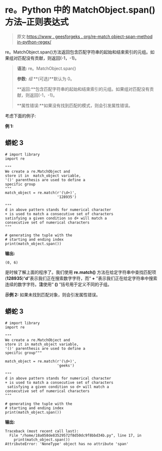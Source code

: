 # re。Python 中的 MatchObject.span()方法–正则表达式

> 原文:[https://www . geesforgeks . org/re-match object-span-method in-python-regex/](https://www.geeksforgeeks.org/re-matchobject-span-method-in-python-regex/)

re。MatchObject.span()方法返回包含匹配字符串的起始和结束索引的元组。如果组对匹配没有贡献，则返回(-1，-1)。

> **语法:** re。MatchObject.span()
> 
> **参数:** *组* **(可选)**默认为 0。
> 
> **返回:**包含匹配字符串的起始和结束索引的元组。如果组对匹配没有贡献，则返回(-1，-1)。
> 
> **属性错误:**如果没有找到匹配的模式，则会引发属性错误。

考虑下面的例子:

**例 1:**

## 蟒蛇 3

```
# import library
import re

"""
We create a re.MatchObject and 
store it in  match_object variable, 
'()' parenthesis are used to define a 
specific group
"""
match_object = re.match(r'(\d+)',
                        '128935')

""" 
d in above pattern stands for numerical character
+ is used to match a consecutive set of characters 
satisfying a given condition so d+ will match a
consecutive set of numerical characters
"""

# generating the tuple with the 
# starting and ending index
print(match_object.span())
```

**输出:**

```
(0, 6)    

```

是时候了解上面的程序了。我们使用 **re.match()** 方法在给定字符串中查找匹配项(**128935**)“**d**”表示我们正在搜索数字字符，而“ **+** ”表示我们正在给定字符串中搜索连续的数字字符。**注**使用“ **()** ”括号用于定义不同的子组。

**示例 2:** 如果未找到匹配对象，则会引发属性错误。

## 蟒蛇 3

```
# import library
import re

"""
We create a re.MatchObject and 
store it in match_object variable,
'()' parenthesis are used to define a 
specific group"""

match_object = re.match(r'(\d+)',
                        'geeks')

""" 
d in above pattern stands for numerical character
+ is used to match a consecutive set of characters 
 satisfying a given condition so d+ will match a
consecutive set of numerical characters
"""

# generating the tuple with the
# starting and ending index
print(match_object.span())
```

**输出:**

```
Traceback (most recent call last):
  File "/home/18a058de83529572f8d50dc9f8bbd34b.py", line 17, in 
    print(match_object.span())
AttributeError: 'NoneType' object has no attribute 'span'

```